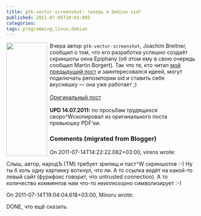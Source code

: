 ```yaml
---
title: gtk-vector-screenshot: теперь в Debian sid!
published: 2011-07-05T10:01:00Z
categories: 
tags: programming,linux,debian
---
```


<a href="http://www.joachim-breitner.de/various/pdf_screenshot_epiphany.pdf"><img style="margin-right: 0.5em; float:left; width: 108px; height: 300px;" src="http://3.bp.blogspot.com/-zLJ1ityhhqA/Th8R4ObpEkI/AAAAAAAAAgw/Nv2Ih3CKHrQ/s400/pdf_screenshot_epiphany_thumbnail.png" border="0" /></a>Вчера автор <code>gtk-vector-screenshot</code>, Joachim Breitner, сообщил о том, что его разработка успешно создаёт скриншоты окна Epiphany (об этом ему в свою очередь сообщил Martin Borgert). Так что те, кто читал <a href="http://debiania.blogspot.com/2011/06/pdf-gtk-3.html">мой предыдущий пост</a> и заинтересовался идеей, могут подключать репозитории sid и ставить себе вкусняшку — она уже работает ;)<br /><br /><a href="https://www.joachim-breitner.de/blog/archives/508-gtk-vector-screenshot-works-with-epiphany.html">Оригинальный пост</a><br /><br /><b>UPD 14.07.2011:</b> по просьбам трудящихся своро^Wскопировал из оригинального поста превьюшку PDF'ки.

<h3 id='hakyll-convert-comments-title'>Comments (migrated from Blogger)</h3>
<div class='hakyll-convert-comment'>
<p class='hakyll-convert-comment-date'>On 2011-07-14T14:22:22.082+03:00, virens wrote:</p>
<p class='hakyll-convert-comment-body'>
Слыш, автор, народЪ (ТМ) требует зрелищ и паст^W скриншотов :-) Ну ты б хоть одну картинку воткнул, что ли. А то ссылка ведёт на какой-то левый сайт (фурифокс говорит, что untrusted connection). А то количество комментов нам что-то неиллюзорно символизирует :-)
</p>
</div>

<div class='hakyll-convert-comment'>
<p class='hakyll-convert-comment-date'>On 2011-07-14T19:04:04.618+03:00, Minoru wrote:</p>
<p class='hakyll-convert-comment-body'>
DONE, что ещё сказать.
</p>
</div>




